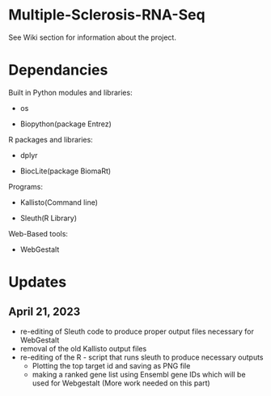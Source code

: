 # Multiple-Sclerosis-RNA-Seq
See Wiki section for information about the project.

# Dependancies
Built in Python modules and libraries:

- os

- Biopython(package Entrez)

R packages and libraries:

- dplyr

- BiocLite(package BiomaRt)

Programs:

- Kallisto(Command line)

- Sleuth(R Library)

Web-Based tools:

- WebGestalt




# Updates

## April 21, 2023

- re-editing of Sleuth code to produce proper output files necessary for WebGestalt
- removal of the old Kallisto output files
- re-editing of the R - script that runs sleuth to produce necessary outputs
  - Plotting the top target id and saving as PNG file 
  - making a ranked gene list using Ensembl gene IDs which will be used for Webgestalt (More work needed on this part)
